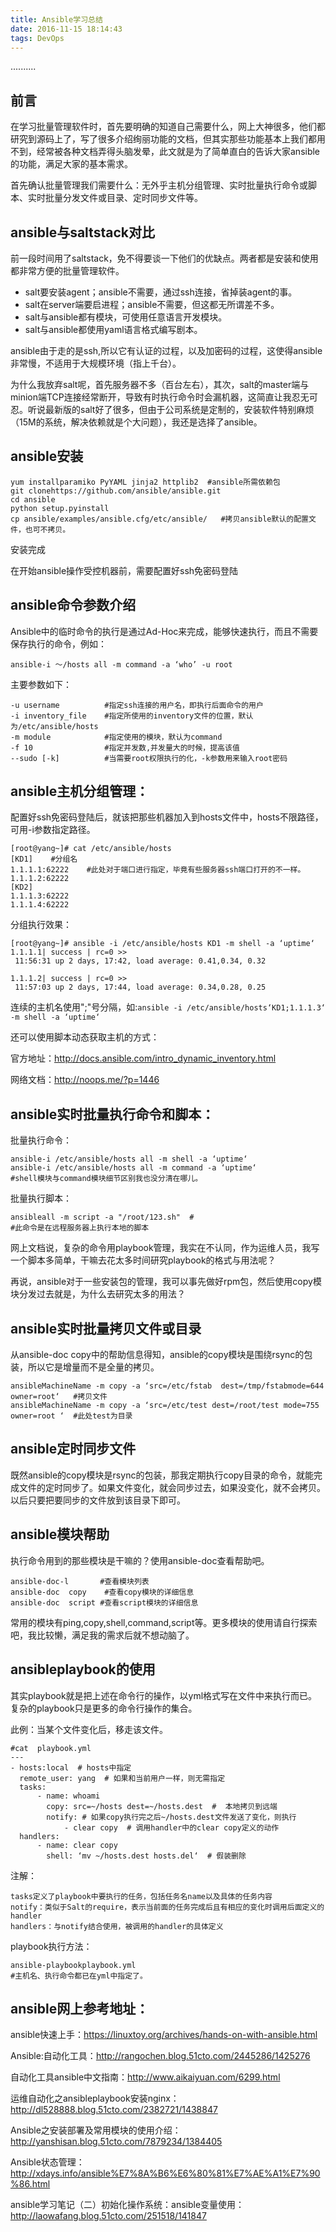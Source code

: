 ```yaml
---
title: Ansible学习总结
date: 2016-11-15 18:14:43
tags: DevOps
---
```

..........
<!--more-->
## 前言
在学习批量管理软件时，首先要明确的知道自己需要什么，网上大神很多，他们都研究到源码上了，写了很多介绍绚丽功能的文档，但其实那些功能基本上我们都用不到，经常被各种文档弄得头脑发晕，此文就是为了简单直白的告诉大家ansible的功能，满足大家的基本需求。

首先确认批量管理我们需要什么：无外乎主机分组管理、实时批量执行命令或脚本、实时批量分发文件或目录、定时同步文件等。

## ansible与saltstack对比

前一段时间用了saltstack，免不得要谈一下他们的优缺点。两者都是安装和使用都非常方便的批量管理软件。

- salt要安装agent；ansible不需要，通过ssh连接，省掉装agent的事。
- salt在server端要启进程；ansible不需要，但这都无所谓差不多。
- salt与ansible都有模块，可使用任意语言开发模块。
- salt与ansible都使用yaml语言格式编写剧本。

ansible由于走的是ssh,所以它有认证的过程，以及加密码的过程，这使得ansible非常慢，不适用于大规模环境（指上千台）。

为什么我放弃salt呢，首先服务器不多（百台左右），其次，salt的master端与minion端TCP连接经常断开，导致有时执行命令时会漏机器，这简直让我忍无可忍。听说最新版的salt好了很多，但由于公司系统是定制的，安装软件特别麻烦（15M的系统，解决依赖就是个大问题），我还是选择了ansible。

## ansible安装
```
yum installparamiko PyYAML jinja2 httplib2  #ansible所需依赖包
git clonehttps://github.com/ansible/ansible.git
cd ansible
python setup.pyinstall
cp ansible/examples/ansible.cfg/etc/ansible/   #拷贝ansible默认的配置文件，也可不拷贝。
```
安装完成

在开始ansible操作受控机器前，需要配置好ssh免密码登陆

## ansible命令参数介绍
Ansible中的临时命令的执行是通过Ad-Hoc来完成，能够快速执行，而且不需要保存执行的命令，例如：
```
ansible-i ～/hosts all -m command -a ‘who’ -u root
```
主要参数如下：
```
-u username          #指定ssh连接的用户名，即执行后面命令的用户
-i inventory_file    #指定所使用的inventory文件的位置，默认为/etc/ansible/hosts
-m module            #指定使用的模块，默认为command
-f 10                #指定并发数,并发量大的时候，提高该值
--sudo [-k]          #当需要root权限执行的化，-k参数用来输入root密码
```

## ansible主机分组管理：
配置好ssh免密码登陆后，就该把那些机器加入到hosts文件中，hosts不限路径，可用-i参数指定路径。
```
[root@yang~]# cat /etc/ansible/hosts 
[KD1]    #分组名
1.1.1.1:62222    #此处对于端口进行指定，毕竟有些服务器ssh端口打开的不一样。
1.1.1.2:62222
[KD2]
1.1.1.3:62222
1.1.1.4:62222
```
分组执行效果：
```
[root@yang~]# ansible -i /etc/ansible/hosts KD1 -m shell -a ‘uptime‘
1.1.1.1| success | rc=0 >>
 11:56:31 up 2 days, 17:42, load average: 0.41,0.34, 0.32
 
1.1.1.2| success | rc=0 >>
 11:57:03 up 2 days, 17:44, load average: 0.34,0.28, 0.25
```
连续的主机名使用";"号分隔，如:`ansible -i /etc/ansible/hosts‘KD1;1.1.1.3‘ -m shell -a ‘uptime‘`

还可以使用脚本动态获取主机的方式：

官方地址：http://docs.ansible.com/intro_dynamic_inventory.html

网络文档：http://noops.me/?p=1446

## ansible实时批量执行命令和脚本：
批量执行命令：
```
ansible-i /etc/ansible/hosts all -m shell -a ‘uptime‘
ansible-i /etc/ansible/hosts all -m command -a ‘uptime‘
#shell模块与command模块细节区别我也没分清在哪儿。
```
批量执行脚本：
```
ansibleall -m script -a "/root/123.sh"  #
#此命令是在远程服务器上执行本地的脚本
```
网上文档说，复杂的命令用playbook管理，我实在不认同，作为运维人员，我写一个脚本多简单，干嘛去花太多时间研究playbook的格式与用法呢？

再说，ansible对于一些安装包的管理，我可以事先做好rpm包，然后使用copy模块分发过去就是，为什么去研究太多的用法？

## ansible实时批量拷贝文件或目录
从ansible-doc copy中的帮助信息得知，ansible的copy模块是围绕rsync的包装，所以它是增量而不是全量的拷贝。
```
ansibleMachineName -m copy -a ‘src=/etc/fstab  dest=/tmp/fstabmode=644 owner=root‘   #拷贝文件
ansibleMachineName -m copy -a ‘src=/etc/test dest=/root/test mode=755 owner=root ‘  #此处test为目录
```

## ansible定时同步文件
既然ansible的copy模块是rsync的包装，那我定期执行copy目录的命令，就能完成文件的定时同步了。如果文件变化，就会同步过去，如果没变化，就不会拷贝。以后只要把要同步的文件放到该目录下即可。

## ansible模块帮助
执行命令用到的那些模块是干嘛的？使用ansible-doc查看帮助吧。
```
ansible-doc-l       #查看模块列表
ansible-doc  copy    #查看copy模块的详细信息
ansible-doc  script #查看script模块的详细信息
```
常用的模块有ping,copy,shell,command,script等。更多模块的使用请自行探索吧，我比较懒，满足我的需求后就不想动脑了。

## ansibleplaybook的使用
其实playbook就是把上述在命令行的操作，以yml格式写在文件中来执行而已。复杂的playbook只是更多的命令行操作的集合。

此例：当某个文件变化后，移走该文件。
```
#cat  playbook.yml
---
- hosts:local  # hosts中指定
  remote_user: yang  # 如果和当前用户一样，则无需指定
  tasks:
      - name: whoami
        copy: src=~/hosts dest=~/hosts.dest  #  本地拷贝到远端
        notify: # 如果copy执行完之后~/hosts.dest文件发送了变化，则执行
            - clear copy  # 调用handler中的clear copy定义的动作
  handlers:
      - name: clear copy
        shell: ‘mv ~/hosts.dest hosts.del‘  # 假装删除
```
注解：
```
tasks定义了playbook中要执行的任务，包括任务名name以及具体的任务内容
notify：类似于Salt的require，表示当前面的任务完成后且有相应的变化时调用后面定义的handler
handlers：与notify结合使用，被调用的handler的具体定义
```
playbook执行方法：
```
ansible-playbookplaybook.yml    
#主机名、执行命令都已在yml中指定了。
```
## ansible网上参考地址：

ansible快速上手：https://linuxtoy.org/archives/hands-on-with-ansible.html

Ansible:自动化工具：http://rangochen.blog.51cto.com/2445286/1425276

自动化工具ansible中文指南：http://www.aikaiyuan.com/6299.html

运维自动化之ansibleplaybook安装nginx：http://dl528888.blog.51cto.com/2382721/1438847

Ansible之安装部署及常用模块的使用介绍：http://yanshisan.blog.51cto.com/7879234/1384405

Ansible状态管理：http://xdays.info/ansible%E7%8A%B6%E6%80%81%E7%AE%A1%E7%90%86.html

ansible学习笔记（二）初始化操作系统：ansible变量使用：http://laowafang.blog.51cto.com/251518/141847
